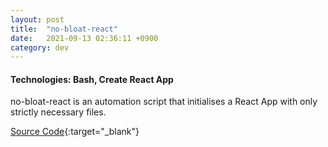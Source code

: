 ```yaml
---
layout: post
title:  "no-bloat-react"
date:   2021-09-13 02:36:11 +0900
category: dev
---
```


#### **Technologies**: Bash, Create React App

no-bloat-react is an automation script that initialises a React App with only strictly necessary files.

[Source Code](https://gist.github.com/jinyoungch0i/95c27be0d9f283b0c575ee0023e8cf30){:target="_blank"}
